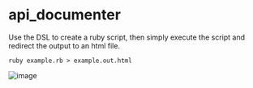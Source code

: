 # api_documenter

Use the DSL to create a ruby script, then simply execute the script and redirect the output to an html file.

`ruby example.rb > example.out.html`

![image](https://cloud.githubusercontent.com/assets/901359/14770185/5496c0f6-0a39-11e6-96d9-3c1debdb233f.png)
